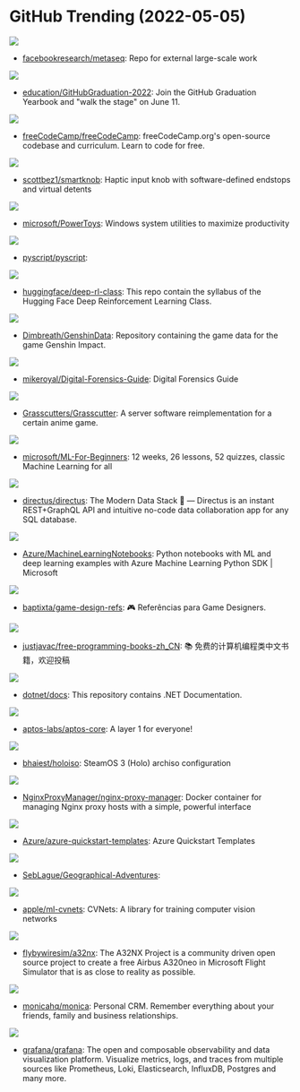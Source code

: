 # GitHub Trending (2022-05-05)

![](https://img.shields.io/badge/Python-New%20670-green?style=flat-square&logo=appveyor)
- [facebookresearch/metaseq](https://github.com/facebookresearch/metaseq): Repo for external large-scale work

![](https://img.shields.io/badge/JavaScript-New%2081-green?style=flat-square&logo=appveyor)
- [education/GitHubGraduation-2022](https://github.com/education/GitHubGraduation-2022): Join the GitHub Graduation Yearbook and "walk the stage" on June 11.

![](https://img.shields.io/badge/TypeScript-New%20223-green?style=flat-square&logo=appveyor)
- [freeCodeCamp/freeCodeCamp](https://github.com/freeCodeCamp/freeCodeCamp): freeCodeCamp.org's open-source codebase and curriculum. Learn to code for free.

![](https://img.shields.io/badge/C%2B%2B-New%20145-green?style=flat-square&logo=appveyor)
- [scottbez1/smartknob](https://github.com/scottbez1/smartknob): Haptic input knob with software-defined endstops and virtual detents

![](https://img.shields.io/badge/C%23-New%2069-green?style=flat-square&logo=appveyor)
- [microsoft/PowerToys](https://github.com/microsoft/PowerToys): Windows system utilities to maximize productivity

![](https://img.shields.io/badge/JavaScript-New%201-green?style=flat-square&logo=appveyor)
- [pyscript/pyscript](https://github.com/pyscript/pyscript): 

![](https://img.shields.io/badge/Jupyter%20Notebook-New%20151-green?style=flat-square&logo=appveyor)
- [huggingface/deep-rl-class](https://github.com/huggingface/deep-rl-class): This repo contain the syllabus of the Hugging Face Deep Reinforcement Learning Class.

![](https://img.shields.io/badge/none-New%2026-green?style=flat-square&logo=appveyor)
- [Dimbreath/GenshinData](https://github.com/Dimbreath/GenshinData): Repository containing the game data for the game Genshin Impact.

![](https://img.shields.io/badge/Python-New%2071-green?style=flat-square&logo=appveyor)
- [mikeroyal/Digital-Forensics-Guide](https://github.com/mikeroyal/Digital-Forensics-Guide): Digital Forensics Guide

![](https://img.shields.io/badge/Java-New%20340-green?style=flat-square&logo=appveyor)
- [Grasscutters/Grasscutter](https://github.com/Grasscutters/Grasscutter): A server software reimplementation for a certain anime game.

![](https://img.shields.io/badge/Jupyter%20Notebook-New%20342-green?style=flat-square&logo=appveyor)
- [microsoft/ML-For-Beginners](https://github.com/microsoft/ML-For-Beginners): 12 weeks, 26 lessons, 52 quizzes, classic Machine Learning for all

![](https://img.shields.io/badge/TypeScript-New%20221-green?style=flat-square&logo=appveyor)
- [directus/directus](https://github.com/directus/directus): The Modern Data Stack 🐰 — Directus is an instant REST+GraphQL API and intuitive no-code data collaboration app for any SQL database.

![](https://img.shields.io/badge/Jupyter%20Notebook-New%206-green?style=flat-square&logo=appveyor)
- [Azure/MachineLearningNotebooks](https://github.com/Azure/MachineLearningNotebooks): Python notebooks with ML and deep learning examples with Azure Machine Learning Python SDK | Microsoft

![](https://img.shields.io/badge/none-New%2011-green?style=flat-square&logo=appveyor)
- [baptixta/game-design-refs](https://github.com/baptixta/game-design-refs): 🎮 Referências para Game Designers.

![](https://img.shields.io/badge/none-New%20166-green?style=flat-square&logo=appveyor)
- [justjavac/free-programming-books-zh_CN](https://github.com/justjavac/free-programming-books-zh_CN): 📚 免费的计算机编程类中文书籍，欢迎投稿

![](https://img.shields.io/badge/none-New%2050-green?style=flat-square&logo=appveyor)
- [dotnet/docs](https://github.com/dotnet/docs): This repository contains .NET Documentation.

![](https://img.shields.io/badge/Rust-New%2086-green?style=flat-square&logo=appveyor)
- [aptos-labs/aptos-core](https://github.com/aptos-labs/aptos-core): A layer 1 for everyone!

![](https://img.shields.io/badge/Shell-New%2075-green?style=flat-square&logo=appveyor)
- [bhaiest/holoiso](https://github.com/bhaiest/holoiso): SteamOS 3 (Holo) archiso configuration

![](https://img.shields.io/badge/JavaScript-New%20182-green?style=flat-square&logo=appveyor)
- [NginxProxyManager/nginx-proxy-manager](https://github.com/NginxProxyManager/nginx-proxy-manager): Docker container for managing Nginx proxy hosts with a simple, powerful interface

![](https://img.shields.io/badge/Shell-New%208-green?style=flat-square&logo=appveyor)
- [Azure/azure-quickstart-templates](https://github.com/Azure/azure-quickstart-templates): Azure Quickstart Templates

![](https://img.shields.io/badge/C%23-New%20185-green?style=flat-square&logo=appveyor)
- [SebLague/Geographical-Adventures](https://github.com/SebLague/Geographical-Adventures): 

![](https://img.shields.io/badge/Python-New%2017-green?style=flat-square&logo=appveyor)
- [apple/ml-cvnets](https://github.com/apple/ml-cvnets): CVNets: A library for training computer vision networks

![](https://img.shields.io/badge/JavaScript-New%2013-green?style=flat-square&logo=appveyor)
- [flybywiresim/a32nx](https://github.com/flybywiresim/a32nx): The A32NX Project is a community driven open source project to create a free Airbus A320neo in Microsoft Flight Simulator that is as close to reality as possible.

![](https://img.shields.io/badge/PHP-New%2010-green?style=flat-square&logo=appveyor)
- [monicahq/monica](https://github.com/monicahq/monica): Personal CRM. Remember everything about your friends, family and business relationships.

![](https://img.shields.io/badge/TypeScript-New%2047-green?style=flat-square&logo=appveyor)
- [grafana/grafana](https://github.com/grafana/grafana): The open and composable observability and data visualization platform. Visualize metrics, logs, and traces from multiple sources like Prometheus, Loki, Elasticsearch, InfluxDB, Postgres and many more.

